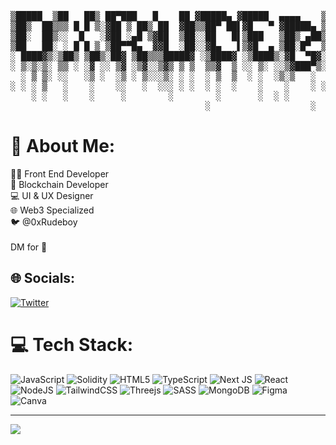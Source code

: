 <pre align="center">

▒█████  ▒██   ██▒ ██▀███   █    ██ ▓█████▄ ▓█████  ▄▄▄▄    ▒█████ ▓██   ██▓
▒██▒  ██▒▒▒ █ █ ▒░▓██ ▒ ██▒ ██  ▓██▒▒██▀ ██▌▓█   ▀ ▓█████▄ ▒██▒  ██▒▒██  ██▒
▒██░  ██▒░░  █   ░▓██ ░▄█ ▒▓██  ▒██░░██   █▌▒███   ▒██▒ ▄██▒██░  ██▒ ▒██ ██░
▒██   ██░ ░ █ █ ▒ ▒██▀▀█▄  ▓▓█  ░██░░▓█▄   ▌▒▓█  ▄ ▒██░█▀  ▒██   ██░ ░ ▐██▓░
░ ████▓▒░▒██▒ ▒██▒░██▓ ▒██▒▒▒█████▓ ░▒████▓ ░▒████▒░▓█  ▀█▓░ ████▓▒░ ░ ██▒▓░
░ ▒░▒░▒░ ▒▒ ░ ░▓ ░░ ▒▓ ░▒▓░░▒▓▒ ▒ ▒  ▒▒▓  ▒ ░░ ▒░ ░░▒▓███▀▒░ ▒░▒░▒░   ██▒▒▒ 
  ░ ▒ ▒░ ░░   ░▒ ░  ░▒ ░ ▒░░░▒░ ░ ░  ░ ▒  ▒  ░ ░  ░▒░▒   ░   ░ ▒ ▒░ ▓██ ░▒░ 
░ ░ ░ ▒   ░    ░    ░░   ░  ░░░ ░ ░  ░ ░  ░    ░    ░    ░ ░ ░ ░ ▒  ▒ ▒ ░░  
    ░ ░   ░    ░     ░        ░        ░       ░  ░ ░          ░ ░  ░ ░     
                                     ░                   ░          ░ ░     
</pre>

# 💫 About Me:
👨‍💻 Front End Developer<br>🔗 Blockchain Developer<br>💻 UI & UX Designer<br>🌐 Web3 Specialized<br>🐦 @0xRudeboy<br><br>DM for 🤝

## 🌐 Socials:
[![Twitter](https://img.shields.io/badge/Twitter-%231DA1F2.svg?logo=Twitter&logoColor=white)](https://twitter.com/0xRudeboy)

# 💻 Tech Stack:
![JavaScript](https://img.shields.io/badge/javascript-%23323330.svg?style=for-the-badge&logo=javascript&logoColor=%23F7DF1E) ![Solidity](https://img.shields.io/badge/Solidity-%23363636.svg?style=for-the-badge&logo=solidity&logoColor=white) ![HTML5](https://img.shields.io/badge/html5-%23E34F26.svg?style=for-the-badge&logo=html5&logoColor=white) ![TypeScript](https://img.shields.io/badge/typescript-%23007ACC.svg?style=for-the-badge&logo=typescript&logoColor=white) ![Next JS](https://img.shields.io/badge/Next-black?style=for-the-badge&logo=next.js&logoColor=white) ![React](https://img.shields.io/badge/react-%2320232a.svg?style=for-the-badge&logo=react&logoColor=%2361DAFB) ![NodeJS](https://img.shields.io/badge/node.js-6DA55F?style=for-the-badge&logo=node.js&logoColor=white) ![TailwindCSS](https://img.shields.io/badge/tailwindcss-%2338B2AC.svg?style=for-the-badge&logo=tailwind-css&logoColor=white) ![Threejs](https://img.shields.io/badge/threejs-black?style=for-the-badge&logo=three.js&logoColor=white) ![SASS](https://img.shields.io/badge/SASS-hotpink.svg?style=for-the-badge&logo=SASS&logoColor=white) ![MongoDB](https://img.shields.io/badge/MongoDB-%234ea94b.svg?style=for-the-badge&logo=mongodb&logoColor=white) ![Figma](https://img.shields.io/badge/figma-%23F24E1E.svg?style=for-the-badge&logo=figma&logoColor=white) ![Canva](https://img.shields.io/badge/Canva-%2300C4CC.svg?style=for-the-badge&logo=Canva&logoColor=white) 

---
[![](https://visitcount.itsvg.in/api?id=0xRudeboy&icon=0&color=11)](https://visitcount.itsvg.in)

<!-- Proudly created with GPRM ( https://gprm.itsvg.in ) -->

